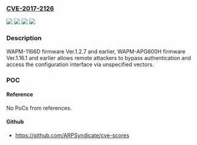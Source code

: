### [CVE-2017-2126](https://cve.mitre.org/cgi-bin/cvename.cgi?name=CVE-2017-2126)
![](https://img.shields.io/static/v1?label=Product&message=WAPM-1166D&color=blue)
![](https://img.shields.io/static/v1?label=Product&message=WAPM-APG600H&color=blue)
![](https://img.shields.io/static/v1?label=Version&message=n%2Fa&color=blue)
![](https://img.shields.io/static/v1?label=Vulnerability&message=Authentication%20bypass&color=brighgreen)

### Description

WAPM-1166D firmware Ver.1.2.7 and earlier, WAPM-APG600H firmware Ver.1.16.1 and earlier allows remote attackers to bypass authentication and access the configuration interface via unspecified vectors.

### POC

#### Reference
No PoCs from references.

#### Github
- https://github.com/ARPSyndicate/cve-scores

